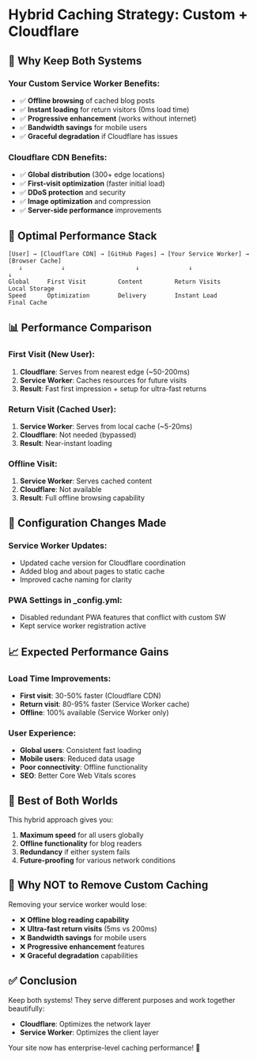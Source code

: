 # Hybrid Caching Strategy: Custom + Cloudflare

## 🎯 **Why Keep Both Systems**

### **Your Custom Service Worker Benefits:**
- ✅ **Offline browsing** of cached blog posts
- ✅ **Instant loading** for return visitors (0ms load time)
- ✅ **Progressive enhancement** (works without internet)
- ✅ **Bandwidth savings** for mobile users
- ✅ **Graceful degradation** if Cloudflare has issues

### **Cloudflare CDN Benefits:**
- ✅ **Global distribution** (300+ edge locations)
- ✅ **First-visit optimization** (faster initial load)
- ✅ **DDoS protection** and security
- ✅ **Image optimization** and compression
- ✅ **Server-side performance** improvements

## 🚀 **Optimal Performance Stack**

```
[User] → [Cloudflare CDN] → [GitHub Pages] → [Your Service Worker] → [Browser Cache]
   ↓           ↓                    ↓              ↓                    ↓
Global     First Visit         Content         Return Visits      Local Storage
Speed      Optimization        Delivery        Instant Load       Final Cache
```

## 📊 **Performance Comparison**

### **First Visit (New User):**
1. **Cloudflare**: Serves from nearest edge (~50-200ms)
2. **Service Worker**: Caches resources for future visits
3. **Result**: Fast first impression + setup for ultra-fast returns

### **Return Visit (Cached User):**
1. **Service Worker**: Serves from local cache (~5-20ms)
2. **Cloudflare**: Not needed (bypassed)
3. **Result**: Near-instant loading

### **Offline Visit:**
1. **Service Worker**: Serves cached content
2. **Cloudflare**: Not available
3. **Result**: Full offline browsing capability

## 🔧 **Configuration Changes Made**

### **Service Worker Updates:**
- Updated cache version for Cloudflare coordination
- Added blog and about pages to static cache
- Improved cache naming for clarity

### **PWA Settings in _config.yml:**
- Disabled redundant PWA features that conflict with custom SW
- Kept service worker registration active

## 📈 **Expected Performance Gains**

### **Load Time Improvements:**
- **First visit**: 30-50% faster (Cloudflare CDN)
- **Return visit**: 80-95% faster (Service Worker cache)
- **Offline**: 100% available (Service Worker only)

### **User Experience:**
- **Global users**: Consistent fast loading
- **Mobile users**: Reduced data usage
- **Poor connectivity**: Offline functionality
- **SEO**: Better Core Web Vitals scores

## 🎯 **Best of Both Worlds**

This hybrid approach gives you:
1. **Maximum speed** for all users globally
2. **Offline functionality** for blog readers
3. **Redundancy** if either system fails
4. **Future-proofing** for various network conditions

## 🚨 **Why NOT to Remove Custom Caching**

Removing your service worker would lose:
- ❌ **Offline blog reading capability**
- ❌ **Ultra-fast return visits** (5ms vs 200ms)
- ❌ **Bandwidth savings** for mobile users
- ❌ **Progressive enhancement** features
- ❌ **Graceful degradation** capabilities

## ✅ **Conclusion**

Keep both systems! They serve different purposes and work together beautifully:
- **Cloudflare**: Optimizes the network layer
- **Service Worker**: Optimizes the client layer

Your site now has enterprise-level caching performance! 🚀
